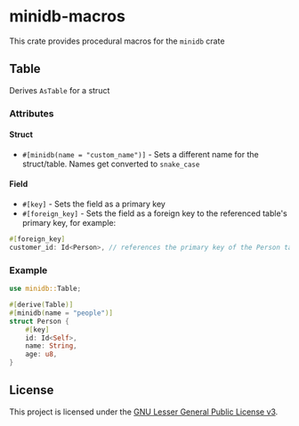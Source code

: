 # minidb-macros

This crate provides procedural macros for the `minidb` crate

## Table

Derives `AsTable` for a struct

### Attributes

#### Struct

* `#[minidb(name = "custom_name")]` - Sets a different name for the struct/table. Names get converted to `snake_case`

#### Field

* `#[key]` - Sets the field as a primary key
* `#[foreign_key]` - Sets the field as a foreign key to the referenced table's primary key, for example:

```rust
#[foreign_key]
customer_id: Id<Person>, // references the primary key of the Person table
```

### Example

```rust
use minidb::Table;

#[derive(Table)]
#[minidb(name = "people")]
struct Person {
    #[key]
    id: Id<Self>,
    name: String,
    age: u8,
}
```

## License

This project is licensed under the [GNU Lesser General Public License v3](https://www.gnu.org/licenses/lgpl-3.0.en.html).

